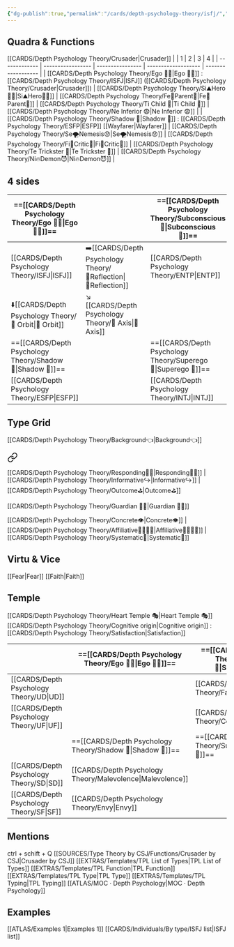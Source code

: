 ```yaml
---
{"dg-publish":true,"permalink":"/cards/depth-psychology-theory/isfj/","noteIcon":"","created":"2022-12-27T19:27:25.866+01:00","updated":"2023-04-20T21:57:40.327+02:00"}
---
```



## Quadra & Functions
[[CARDS/Depth Psychology Theory/Crusader\|Crusader]]
|               | 1                 | 2                | 3                   | 4                  |
| ------------- | ----------------- | ---------------- | ------------------- | ------------------ |
| [[CARDS/Depth Psychology Theory/Ego 🙋‍♂️\|Ego 🙋‍♂️]] : [[CARDS/Depth Psychology Theory/ISFJ\|ISFJ]] ([[CARDS/Depth Psychology Theory/Crusader\|Crusader]])  | [[CARDS/Depth Psychology Theory/Si⛰️Hero🦸‍♂️\|Si⛰️Hero🦸‍♂️]] | [[CARDS/Depth Psychology Theory/Fe💉Parent🤨\|Fe💉Parent🤨]] | [[CARDS/Depth Psychology Theory/Ti Child 🧒\|Ti Child 🧒]]     | [[CARDS/Depth Psychology Theory/Ne Inferior 😨\|Ne Inferior 😨]] |
| [[CARDS/Depth Psychology Theory/Shadow 👤\|Shadow 👤]] : [[CARDS/Depth Psychology Theory/ESFP\|ESFP]] [[Wayfarer\|Wayfarer]] | [[CARDS/Depth Psychology Theory/Se🌪️Nemesis😟\|Se🌪️Nemesis😟]] | [[CARDS/Depth Psychology Theory/Fi🔱Critic🤔\|Fi🔱Critic🤔]] | [[CARDS/Depth Psychology Theory/Te Trickster 🤡\|Te Trickster 🤡]] | [[CARDS/Depth Psychology Theory/Ni🔥Demon😈\|Ni🔥Demon😈]]    |

## 4 sides  
| ==[[CARDS/Depth Psychology Theory/Ego 🙋‍♂️\|Ego 🙋‍♂️]]==  |                    | ==[[CARDS/Depth Psychology Theory/Subconscious 🤸\|Subconscious 🤸]]== |
| -------------- | ------------------ | ------------------- |
| [[CARDS/Depth Psychology Theory/ISFJ\|ISFJ]]               | ➡️[[CARDS/Depth Psychology Theory/🔀Reflection\|🔀Reflection]] | [[CARDS/Depth Psychology Theory/ENTP\|ENTP]] |
| ⬇️[[CARDS/Depth Psychology Theory/🔄 Orbit\|🔄 Orbit]] | ↘️ [[CARDS/Depth Psychology Theory/🧲 Axis\|🧲 Axis]]     |                     |
| ==[[CARDS/Depth Psychology Theory/Shadow 👤\|Shadow 👤]]==  |                    | ==[[CARDS/Depth Psychology Theory/Superego 👹\|Superego 👹]]==     |
| [[CARDS/Depth Psychology Theory/ESFP\|ESFP]]    |                   |  [[CARDS/Depth Psychology Theory/INTJ\|INTJ]] |


## Type Grid 
[[CARDS/Depth Psychology Theory/Background👈\|Background👈]] 

<div class="transclusion internal-embed is-loaded"><a class="markdown-embed-link" href="/cards/depth-psychology-theory/background/#22a9bf" aria-label="Open link"><svg xmlns="http://www.w3.org/2000/svg" width="24" height="24" viewBox="0 0 24 24" fill="none" stroke="currentColor" stroke-width="2" stroke-linecap="round" stroke-linejoin="round" class="svg-icon lucide-link"><path d="M10 13a5 5 0 0 0 7.54.54l3-3a5 5 0 0 0-7.07-7.07l-1.72 1.71"></path><path d="M14 11a5 5 0 0 0-7.54-.54l-3 3a5 5 0 0 0 7.07 7.07l1.71-1.71"></path></svg></a><div class="markdown-embed">



[[CARDS/Depth Psychology Theory/Responding🧘‍♂️\|Responding🧘‍♂️]] | [[CARDS/Depth Psychology Theory/Informative↪️\|Informative↪️]] | [[CARDS/Depth Psychology Theory/Outcome⛳\|Outcome⛳]] 

</div></div>

[[CARDS/Depth Psychology Theory/Guardian 💂‍♂️\|Guardian 💂‍♂️]] 

<div class="transclusion internal-embed is-loaded"><div class="markdown-embed">



[[CARDS/Depth Psychology Theory/Concrete👁️\|Concrete👁️]] | [[CARDS/Depth Psychology Theory/Affiliative👨‍👩‍👧‍👦\|Affiliative👨‍👩‍👧‍👦]] | [[CARDS/Depth Psychology Theory/Systematic🔧\|Systematic🔧]]  

</div></div>
  

## Virtu & Vice
[[Fear\|Fear]] [[Faith\|Faith]]

## Temple 
[[CARDS/Depth Psychology Theory/Heart Temple 🎭\|Heart Temple 🎭]]
[[CARDS/Depth Psychology Theory/Cognitive origin\|Cognitive origin]] : [[CARDS/Depth Psychology Theory/Satisfaction\|Satisfaction]]

|       | ==[[CARDS/Depth Psychology Theory/Ego 🙋‍♂️\|Ego 🙋‍♂️]]== | ==[[CARDS/Depth Psychology Theory/Subconscious 🤸\|Subconscious 🤸]]== |
| ----- | ----------------- |  ----------------------- |
| [[CARDS/Depth Psychology Theory/UD\|UD]]   |    | [[CARDS/Depth Psychology Theory/Fanatism\|Fanatism]]      |
| [[CARDS/Depth Psychology Theory/UF\|UF]] |    | [[CARDS/Depth Psychology Theory/Compassion\|Compassion]]    |
|       | ==[[CARDS/Depth Psychology Theory/Shadow 👤\|Shadow 👤]]== |     ==[[CARDS/Depth Psychology Theory/Superego 👹\|Superego 👹]]==     |
| [[CARDS/Depth Psychology Theory/SD\|SD]]   | [[CARDS/Depth Psychology Theory/Malevolence\|Malevolence]] |                        |
| [[CARDS/Depth Psychology Theory/SF\|SF]] | [[CARDS/Depth Psychology Theory/Envy\|Envy]]       |                        |


## Mentions 
ctrl + schift + Q
[[SOURCES/Type Theory by CSJ/Functions/Crusader by CSJ\|Crusader by CSJ]]
[[EXTRAS/Templates/TPL List of Types\|TPL List of Types]]
[[EXTRAS/Templates/TPL Function\|TPL Function]]
[[EXTRAS/Templates/TPL Type\|TPL Type]]
[[EXTRAS/Templates/TPL Typing\|TPL Typing]]
[[ATLAS/MOC · Depth Psychology\|MOC · Depth Psychology]]

## Examples 
[[ATLAS/Examples 1\|Examples 1]] 
[[CARDS/Individuals/By type/ISFJ list\|ISFJ list]]